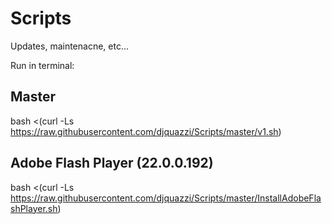 Scripts
=======

Updates, maintenacne, etc...


Run in terminal:

Master
------
bash <(curl -Ls https://raw.githubusercontent.com/djquazzi/Scripts/master/v1.sh)

Adobe Flash Player (22.0.0.192)
------
bash <(curl -Ls https://raw.githubusercontent.com/djquazzi/Scripts/master/InstallAdobeFlashPlayer.sh)
